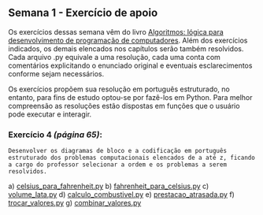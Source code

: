 ## Semana 1 - Exercício de apoio

Os exercícios dessas semana vêm do livro [Algoritmos: lógica para desenvolvimento de programação de computadores](https://integrada.minhabiblioteca.com.br/#/books/9788536531472/cfi/65!/4/4@0.00:46.7). Além dos exercícios indicados, os demais elencados nos capítulos serão também resolvidos. Cada arquivo .py equivale a uma resolução, cada uma conta com comentários explicitando o enunciado original e eventuais esclarecimentos conforme sejam necessários.

Os exercícios propõem sua resolução em português estruturado, no entanto, para fins de estudo optou-se por fazê-los em Python. Para melhor compreensão as resoluções estão dispostas em funções que o usuário pode executar e interagir.

### Exercício 4 *(página 65)*:
    Desenvolver os diagramas de bloco e a codificação em português estruturado dos problemas computacionais elencados de a até z, ficando a cargo do professor selecionar a ordem e os problemas a serem resolvidos. 

a) [celsius_para_fahrenheit.py](./celsius_para_fahrenheit.py)
b) [fahrenheit_para_celsius.py](./fahrenheit_para_celsius.py)
c) [volume_lata.py](./volume_lata.py)
d) [calculo_combustivel.py](./calculo_combustivel.py)
e) [prestacao_atrasada.py](./prestacao_atrasada.py)
f) [trocar_valores.py](./trocar_valores.py)
g) [combinar_valores.py](./combinar_valores.py)
